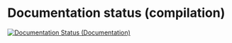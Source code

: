 # Documentation status (compilation)

[![Documentation Status (Documentation)](https://readthedocs.org/projects/omni-documentation/badge/?version=documentation)](https://omni-documentation.readthedocs.io/en/master/?badge=documentation)

